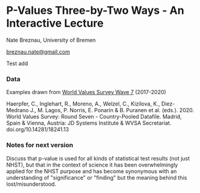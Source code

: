 # P-Values Three-by-Two Ways - An Interactive Lecture

Nate Breznau, University of Bremen

breznau.nate@gmail.com

Test add

### Data

Examples drawn from [World Values Survey Wave 7](https://www.worldvaluessurvey.org/WVSDocumentationWV7.jsp) (2017-2020)

Haerpfer, C., Inglehart, R., Moreno, A., Welzel, C., Kizilova, K., Diez-Medrano J., M. Lagos, P. Norris, E. Ponarin & B. Puranen et al. (eds.). 2020. World Values Survey: Round Seven - Country-Pooled Datafile. Madrid, Spain & Vienna, Austria: JD Systems Institute & WVSA Secretariat. doi.org/10.14281/18241.13

### Notes for next version

Discuss that p-value is used for all kinds of statistical test results (not just NHST), but that in the context of science it has been overwhelmingly applied for the NHST purpose and has become synonymous with an understanding of "significance" or "finding" but the meaning behind this lost/misunderstood.
